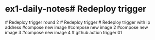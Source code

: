 # ex1-daily-notes#   R e d e p l o y   t r i g g e r  
 #   R e d e p l o y   t r i g g e r   r o u n d   2  
 #   R e d e p l o y   t r i g g e r  
 #   R e d e p l o y   t r i g g e r   w i t h   i p   a d d r e s s  
 # c o m p o s e   n e w   i m a g e  
 # c o m p o s e   n e w   i m a g e   2  
 # c o m p o s e   n e w   i m a g e   3  
 # c o m p o s e   n e w   i m a g e   4  
 #   g i t h u b   a c t i o n   t r i g g e r  
 01
